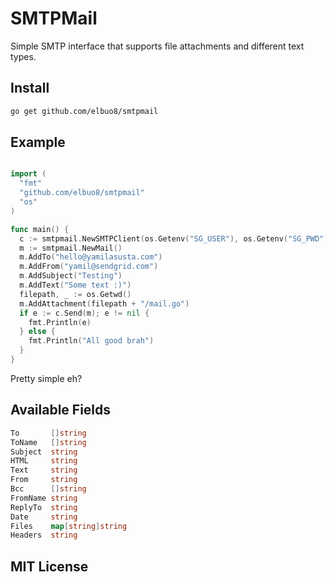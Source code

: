 # SMTPMail

Simple SMTP interface that supports file attachments and different text types.

## Install

```bash
go get github.com/elbuo8/smtpmail
```

## Example

```Go

import (
  "fmt"
  "github.com/elbuo8/smtpmail"
  "os"
)

func main() {
  c := smtpmail.NewSMTPClient(os.Getenv("SG_USER"), os.Getenv("SG_PWD"), "smtp.sendgrid.net", "587")
  m := smtpmail.NewMail()
  m.AddTo("hello@yamilasusta.com")
  m.AddFrom("yamil@sendgrid.com")
  m.AddSubject("Testing")
  m.AddText("Some text :)")
  filepath, _ := os.Getwd()
  m.AddAttachment(filepath + "/mail.go")
  if e := c.Send(m); e != nil {
    fmt.Println(e)
  } else {
    fmt.Println("All good brah")
  }
}

```

Pretty simple eh?

## Available Fields

```Go
To       []string
ToName   []string
Subject  string
HTML     string
Text     string
From     string
Bcc      []string
FromName string
ReplyTo  string
Date     string
Files    map[string]string
Headers  string
```

## MIT License